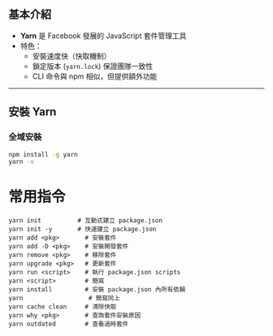 ## 基本介紹
- **Yarn** 是 Facebook 發展的 JavaScript 套件管理工具
- 特色：
  - 安裝速度快（快取機制）
  - 鎖定版本 (`yarn.lock`) 保證團隊一致性
  - CLI 命令與 npm 相似，但提供額外功能

---

## 安裝 Yarn
### 全域安裝
```bash
npm install -g yarn
yarn -v 
```

# 常用指令

```
yarn init          # 互動式建立 package.json
yarn init -y       # 快速建立 package.json
yarn add <pkg>       # 安裝套件
yarn add -D <pkg>    # 安裝開發套件
yarn remove <pkg>    # 移除套件
yarn upgrade <pkg>   # 更新套件
yarn run <script>    # 執行 package.json scripts
yarn <script>        # 簡寫
yarn install         # 安裝 package.json 內所有依賴
yarn                  # 簡寫同上
yarn cache clean     # 清除快取
yarn why <pkg>       # 查詢套件安裝原因
yarn outdated        # 查看過時套件
```